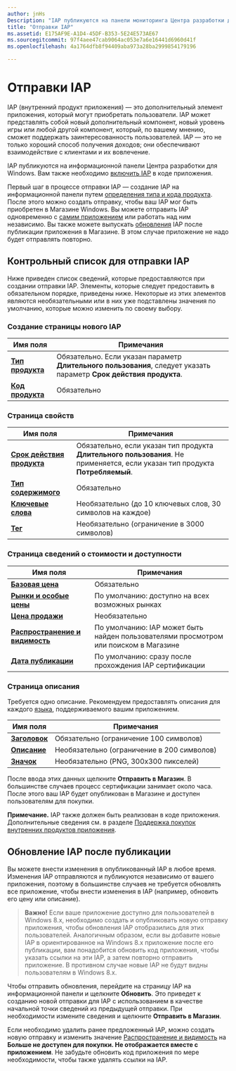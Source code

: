 ```yaml
---
author: jnHs
Description: "IAP публикуются на панели мониторинга Центра разработки для Windows."
title: "Отправки IAP"
ms.assetid: E175AF9E-A1D4-45DF-B353-5E24E573AE67
ms.sourcegitcommit: 97f4aee47cab9064ac053e7a6e16441d6960d41f
ms.openlocfilehash: 4a1764dfb8f94409aba973a28ba2999854179196

---
```


# Отправки IAP


IAP (внутренний продукт приложения) — это дополнительный элемент приложения, который могут приобретать пользователи. IAP может представлять собой новый дополнительный компонент, новый уровень игры или любой другой компонент, который, по вашему мнению, сможет поддержать заинтересованность пользователей. IAP — это не только хороший способ получения доходов; они обеспечивают взаимодействие с клиентами и их вовлечение.

IAP публикуются на информационной панели Центра разработки для Windows. Вам также необходимо [включить IAP](../monetize/enable-in-app-product-purchases.md) в коде приложения.

Первый шаг в процессе отправки IAP — создание IAP на информационной панели путем [определения типа и кода продукта](set-your-iap-product-id.md). После этого можно создать отправку, чтобы ваш IAP мог быть приобретен в Магазине Windows. Вы можете отправить IAP одновременно с [самим приложением](app-submissions.md) или работать над ним независимо. Вы также можете выпускать [обновления](#updating-an-iap-after-submission) IAP после публикации приложения в Магазине. В этом случае приложение не надо будет отправлять повторно.

## Контрольный список для отправки IAP

Ниже приведен список сведений, которые предоставляются при создании отправки IAP. Элементы, которые следует предоставить в обязательном порядке, приведены ниже. Некоторые из этих элементов являются необязательными или в них уже подставлены значения по умолчанию, которые можно изменить по своему выбору.

### Создание страницы нового IAP
| Имя поля                    | Примечания                            | 
|-------------------------------|----------------------------------|
| [**Тип продукта**](set-your-iap-product-id.md#product-type)      | Обязательно. Если указан параметр **Длительного пользования**, следует указать параметр **Срок действия продукта**. |  
| [**Код продукта**](set-your-iap-product-id.md#product-id)          | Обязательно |        

### Страница свойств
| Имя поля                    | Примечания                              |   
|-------------------------------|------------------------------------|
| [**Срок действия продукта**](enter-iap-properties.md#product-lifetime)  | Обязательно, если указан тип продукта **Длительного пользования**. Не применяется, если указан тип продукта **Потребляемый**. | 
| [**Тип содержимого**](enter-iap-properties.md#content-type)          | Обязательно       |               
| [**Ключевые слова**](enter-iap-properties.md#keywords)                  | Необязательно (до 10 ключевых слов, 30 символов на каждое) | 
| [**Тег**](enter-iap-properties.md#tag)                               | Необязательно (ограничение в 3000 символов)             | 

### Страница сведений о стоимости и доступности 
| Имя поля                    | Примечания                                       | 
|-------------------------------|---------------------------------------------|
| [**Базовая цена**](set-iap-pricing-and-availability.md#base-price)                | Обязательно                                    | 
| [**Рынки и особые цены**](set-iap-pricing-and-availability.md#markets-and-custom-prices)  | По умолчанию: доступно на всех возможных рынках | 
| [**Цена продажи**](put-apps-and-iaps-on-sale.md)               | Необязательно                             |
| [**Распространение и видимость**](set-iap-pricing-and-availability.md#distribution-and-visibility)   | По умолчанию: IAP может быть найден пользователями просмотром или поиском в Магазине | 
| [**Дата публикации**](set-iap-pricing-and-availability.md#publish-date)                | По умолчанию: сразу после прохождения IAP сертификации |

### Страница описания
Требуется одно описание. Рекомендуем предоставлять описания для каждого [языка](create-iap-descriptions.md#languages), поддерживаемого вашим приложением.

| Имя поля                    | Примечания                                       | 
|-------------------------------|---------------------------------------------|
| [**Заголовок**](create-iap-descriptions.md#title)                    | Обязательно (ограничение 100 символов)              |
| [**Описание**](create-iap-descriptions.md#description)       | Необязательно (ограничение в 200 символов)              |
| [**Значок**](create-iap-descriptions.md#icon)                    | Необязательно (PNG, 300x300 пикселей)             | 

После ввода этих данных щелкните **Отправить в Магазин**. В большинстве случаев процесс сертификации занимает около часа. После этого ваш IAP будет опубликован в Магазине и доступен пользователям для покупки.

**Примечание.** IAP также должен быть реализован в коде приложения. Дополнительные сведения см. в разделе [Поддержка покупок внутренних продуктов приложения](../monetize/enable-in-app-product-purchases.md).


## Обновление IAP после публикации

Вы можете внести изменения в опубликованный IAP в любое время. Изменения IAP отправляются и публикуются независимо от вашего приложения, поэтому в большинстве случаев не требуется обновлять все приложение, чтобы внести изменения в IAP (например, обновить его цену или описание).

> **Важно!** Если ваше приложение доступно для пользователей в Windows 8.x, необходимо создать и опубликовать новую отправку приложения, чтобы обновления IAP отобразились для этих пользователей. Аналогичным образом, если вы добавите новые IAP в ориентированное на Windows 8.x приложение после его публикации, вам понадобится обновить код приложения, чтобы указать ссылки на эти IAP, а затем повторно отправить приложение. В противном случае новые IAP не будут видны пользователям в Windows 8.x.

Чтобы отправить обновления, перейдите на страницу IAP на информационной панели и щелкните **Обновить**. Это приведет к созданию новой отправки для IAP с использованием в качестве начальной точки сведений из предыдущей отправки. При необходимости измените сведения и щелкните **Отправить в Магазин**.

Если необходимо удалить ранее предложенный IAP, можно создать новую отправку и изменить значение [Распространение и видимость](set-iap-pricing-and-availability.md) на **Больше не доступен для покупки. Не отображается вместе с приложением**. Не забудьте обновить код приложения по мере необходимости, чтобы также удалять ссылки на IAP.




<!--HONumber=Jun16_HO5-->


